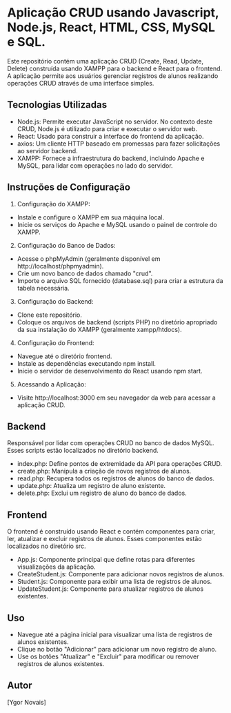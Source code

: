 
# Aplicação CRUD usando Javascript, Node.js, React, HTML, CSS, MySQL e SQL.
Este repositório contém uma aplicação CRUD (Create, Read, Update, Delete) construída usando XAMPP para o backend e React para o frontend. A aplicação permite aos usuários gerenciar registros de alunos realizando operações CRUD através de uma interface simples.

## Tecnologias Utilizadas
* Node.js: Permite executar JavaScript no servidor. No contexto deste CRUD, Node.js é utilizado para criar e executar o servidor web.
* React: Usado para construir a interface do frontend da aplicação.
* axios: Um cliente HTTP baseado em promessas para fazer solicitações ao servidor backend.
* XAMPP: Fornece a infraestrutura do backend, incluindo Apache e  MySQL, para lidar com operações no lado do servidor.
## Instruções de Configuração
1. Configuração do XAMPP:
* Instale e configure o XAMPP em sua máquina local.
* Inicie os serviços do Apache e MySQL usando o painel de controle do XAMPP.
2. Configuração do Banco de Dados:
* Acesse o phpMyAdmin (geralmente disponível em http://localhost/phpmyadmin).
* Crie um novo banco de dados chamado "crud".
* Importe o arquivo SQL fornecido (database.sql) para criar a estrutura da tabela necessária.
3. Configuração do Backend:
* Clone este repositório.
* Coloque os arquivos de backend (scripts PHP) no diretório apropriado da sua instalação do XAMPP (geralmente xampp/htdocs).
4. Configuração do Frontend:
* Navegue até o diretório frontend.
* Instale as dependências executando npm install.
* Inicie o servidor de desenvolvimento do React usando npm start.
5. Acessando a Aplicação:
* Visite http://localhost:3000 em seu navegador da web para acessar a aplicação CRUD.
## Backend 
Responsável por lidar com operações CRUD no banco de dados MySQL. Esses scripts estão localizados no diretório backend.

* index.php: Define pontos de extremidade da API para operações CRUD.
* create.php: Manipula a criação de novos registros de alunos.
* read.php: Recupera todos os registros de alunos do banco de dados.
* update.php: Atualiza um registro de aluno existente.
* delete.php: Exclui um registro de aluno do banco de dados.
## Frontend 
O frontend é construído usando React e contém componentes para criar, ler, atualizar e excluir registros de alunos. Esses componentes estão localizados no diretório src.

* App.js: Componente principal que define rotas para diferentes visualizações da aplicação.
* CreateStudent.js: Componente para adicionar novos registros de alunos.
* Student.js: Componente para exibir uma lista de registros de alunos.
* UpdateStudent.js: Componente para atualizar registros de alunos existentes.
## Uso
* Navegue até a página inicial para visualizar uma lista de registros de alunos existentes.
* Clique no botão "Adicionar" para adicionar um novo registro de aluno.
* Use os botões "Atualizar" e "Excluir" para modificar ou remover registros de alunos existentes.
## Autor
[Ygor Novais]
